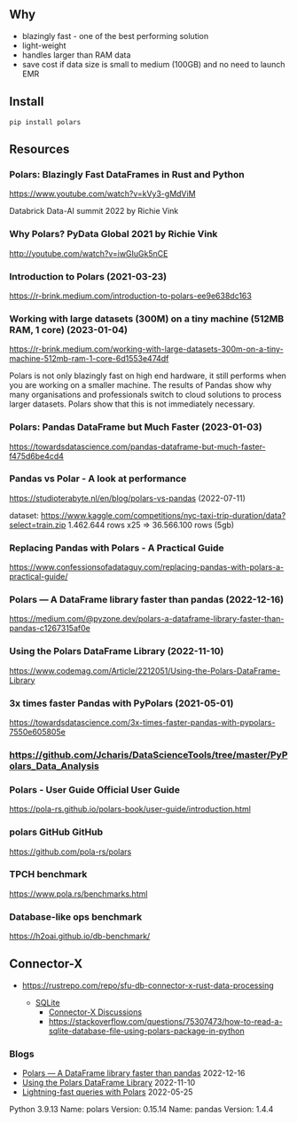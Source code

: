 ## Why 
- blazingly fast - one of the best performing solution
- light-weight
- handles larger than RAM data
- save cost if data size is small to medium (100GB) and no need to launch EMR

## Install
```
pip install polars
```


## Resources



### Polars: Blazingly Fast DataFrames in Rust and Python
https://www.youtube.com/watch?v=kVy3-gMdViM

Databrick Data-AI summit 2022 by Richie Vink	


### Why Polars?	PyData Global 2021 by Richie Vink	
http://youtube.com/watch?v=iwGIuGk5nCE

### Introduction to Polars (2021-03-23)	
https://r-brink.medium.com/introduction-to-polars-ee9e638dc163

### Working with large datasets (300M) on a tiny machine (512MB RAM, 1 core) (2023-01-04)
https://r-brink.medium.com/working-with-large-datasets-300m-on-a-tiny-machine-512mb-ram-1-core-6d1553e474df

Polars is not only blazingly fast on high end hardware, it still performs when you are working on a smaller machine. The results of Pandas show why many organisations and professionals switch to cloud solutions to process larger datasets. Polars show that this is not immediately necessary.	

### Polars: Pandas DataFrame but Much Faster (2023-01-03)
https://towardsdatascience.com/pandas-dataframe-but-much-faster-f475d6be4cd4

### Pandas vs Polar - A look at performance
https://studioterabyte.nl/en/blog/polars-vs-pandas  (2022-07-11)

dataset: https://www.kaggle.com/competitions/nyc-taxi-trip-duration/data?select=train.zip
1.462.644 rows
x25 => 36.566.100 rows (5gb) 

### Replacing Pandas with Polars - A Practical Guide	
https://www.confessionsofadataguy.com/replacing-pandas-with-polars-a-practical-guide/

### Polars — A DataFrame library faster than pandas (2022-12-16)	
https://medium.com/@pyzone.dev/polars-a-dataframe-library-faster-than-pandas-c1267315af0e

### Using the Polars DataFrame Library (2022-11-10)	
https://www.codemag.com/Article/2212051/Using-the-Polars-DataFrame-Library

### 3x times faster Pandas with PyPolars (2021-05-01)	
https://towardsdatascience.com/3x-times-faster-pandas-with-pypolars-7550e605805e

### https://github.com/Jcharis/DataScienceTools/tree/master/PyPolars_Data_Analysis


### Polars - User Guide	Official User Guide	
https://pola-rs.github.io/polars-book/user-guide/introduction.html

### polars GitHub	GitHub	
https://github.com/pola-rs/polars

### TPCH benchmark
https://www.pola.rs/benchmarks.html


### Database-like ops benchmark
https://h2oai.github.io/db-benchmark/


## Connector-X

- https://rustrepo.com/repo/sfu-db-connector-x-rust-data-processing

    - [SQLite](https://towardsdatascience.com/connectorx-the-fastest-way-to-load-data-from-databases-a65d4d4062d5)
        - [Connector-X Discussions](https://github.com/sfu-db/connector-x/discussions)
        - https://stackoverflow.com/questions/75307473/how-to-read-a-sqlite-database-file-using-polars-package-in-python

### Blogs
- [Polars — A DataFrame library faster than pandas](https://medium.com/@pyzone.dev/polars-a-dataframe-library-faster-than-pandas-c1267315af0e) 2022-12-16
- [Using the Polars DataFrame Library](https://www.codemag.com/Article/2212051/Using-the-Polars-DataFrame-Library) 2022-11-10
- [Lightning-fast queries with Polars](https://www.orchest.io/blog/the-great-python-dataframe-showdown-part-3-lightning-fast-queries-with-polars) 2022-05-25

Python 3.9.13
Name: polars
Version: 0.15.14
Name: pandas
Version: 1.4.4
